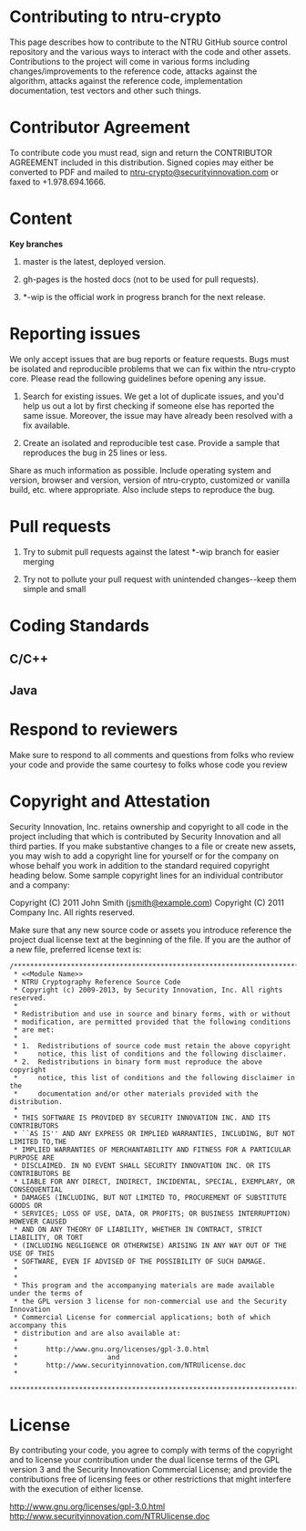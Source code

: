 Contributing to ntru-crypto
============================
This page describes how to contribute to the NTRU GitHub source control repository and the various ways to interact with the code and other assets.  Contributions to the project will come in various forms including changes/improvements to the reference code, attacks against the algorithm, attacks against the reference code, implementation documentation, test vectors and other such things.   

Contributor Agreement
=====================
To contribute code you must read, sign and return the CONTRIBUTOR AGREEMENT included in this distribution.  Signed copies may either be converted to PDF and mailed to ntru-crypto@securityinnovation.com or faxed to +1.978.694.1666.  

Content
=======
**Key branches**

1.	master is the latest, deployed version.

2.	gh-pages is the hosted docs (not to be used for pull requests).

3.	*-wip is the official work in progress branch for the next release.

Reporting issues
================
We only accept issues that are bug reports or feature requests. Bugs must be isolated and reproducible problems that we can fix within the ntru-crypto core. Please read the following guidelines before opening any issue.

1.	Search for existing issues. We get a lot of duplicate issues, and you'd help us out a lot by first checking if someone else has reported the same issue. Moreover, the issue may have already been resolved with a fix available.

2.	Create an isolated and reproducible test case. Provide a sample that reproduces the bug in 25 lines or less.

Share as much information as possible. Include operating system and version, browser and version, version of ntru-crypto, customized or vanilla build, etc. where appropriate. Also include steps to reproduce the bug.

Pull requests
=============
1.	Try to submit pull requests against the latest *-wip branch for easier merging

2.	Try not to pollute your pull request with unintended changes--keep them simple and small

Coding Standards
================
C/C++
-----

Java
----

Respond to reviewers
====================
Make sure to respond to all comments and questions from folks who review your code and provide the same courtesy to folks whose code you review 

Copyright and Attestation
===========
Security Innovation, Inc. retains ownership and copyright to all code in the project including that which is contributed by Security Innovation and all third parties. If you make substantive changes to a file or create new assets, you may wish to add a copyright line for yourself or for the company on whose behalf you work in addition to the standard required copyright heading below. Some sample copyright lines for an individual contributor and a company:

Copyright (C) 2011 John Smith (jsmith@example.com)
Copyright (C) 2011 Company Inc. All rights reserved.

Make sure that any new source code or assets you introduce reference the project dual license text at the beginning of the file. If you are the author of a new file, preferred license text is:

    /*******************************************************************************
     * <<Module Name>>
     * NTRU Cryptography Reference Source Code
     * Copyright (c) 2009-2013, by Security Innovation, Inc. All rights reserved. 
     *
     * Redistribution and use in source and binary forms, with or without
	 * modification, are permitted provided that the following conditions
	 * are met:
	 *
	 * 1.  Redistributions of source code must retain the above copyright
	 *     notice, this list of conditions and the following disclaimer.
	 * 2.  Redistributions in binary form must reproduce the above copyright
	 *     notice, this list of conditions and the following disclaimer in the
	 *     documentation and/or other materials provided with the distribution.
	 *	
	 * THIS SOFTWARE IS PROVIDED BY SECURITY INNOVATION INC. AND ITS CONTRIBUTORS 
	 * ``AS IS'' AND ANY EXPRESS OR IMPLIED WARRANTIES, INCLUDING, BUT NOT LIMITED TO,THE 
	 * IMPLIED WARRANTIES OF MERCHANTABILITY AND FITNESS FOR A PARTICULAR PURPOSE ARE
	 * DISCLAIMED. IN NO EVENT SHALL SECURITY INNOVATION INC. OR ITS CONTRIBUTORS BE 
	 * LIABLE FOR ANY DIRECT, INDIRECT, INCIDENTAL, SPECIAL, EXEMPLARY, OR CONSEQUENTIAL 
	 * DAMAGES (INCLUDING, BUT NOT LIMITED TO, PROCUREMENT OF SUBSTITUTE GOODS OR 
	 * SERVICES; LOSS OF USE, DATA, OR PROFITS; OR BUSINESS INTERRUPTION) HOWEVER CAUSED 
	 * AND ON ANY THEORY OF LIABILITY, WHETHER IN CONTRACT, STRICT LIABILITY, OR TORT
	 * (INCLUDING NEGLIGENCE OR OTHERWISE) ARISING IN ANY WAY OUT OF THE USE OF THIS
	 * SOFTWARE, EVEN IF ADVISED OF THE POSSIBILITY OF SUCH DAMAGE.
	 *
	 *
	 * This program and the accompanying materials are made available under the terms of   
	 * the GPL version 3 license for non-commercial use and the Security Innovation 
	 * Commercial License for commercial applications; both of which accompany this 
	 * distribution and are also available at:
	 *
	 *		 http://www.gnu.org/licenses/gpl-3.0.html   
	 * 						and 
	 *		 http://www.securityinnovation.com/NTRUlicense.doc 
	 *
	 *******************************************************************************/
	 

License
=======
By contributing your code, you agree to comply with terms of the copyright and to license your contribution under the dual license terms of the GPL version 3 and the Security Innovation Commercial License; and provide the contributions free of licensing fees or other restrictions that might interfere with the execution of either license.

http://www.gnu.org/licenses/gpl-3.0.html   
http://www.securityinnovation.com/NTRUlicense.doc 

  
	

  


